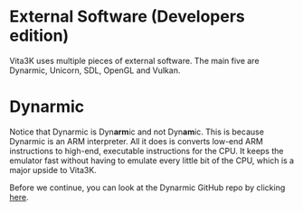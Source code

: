 # External Software (Developers edition)

Vita3K uses multiple pieces of external software. The main five are Dynarmic, Unicorn, SDL, OpenGL and Vulkan.

# Dynarmic

Notice that Dynarmic is Dyn**arm**ic and not Dyn**am**ic. This is because Dynarmic is an ARM interpreter. All it does is converts low-end ARM instructions to high-end, executable instructions for the CPU. It keeps the emulator fast without having to emulate every little bit of the CPU, which is a major upside to Vita3K.

Before we continue, you can look at the Dynarmic GitHub repo by clicking [here](https://example.com/).
